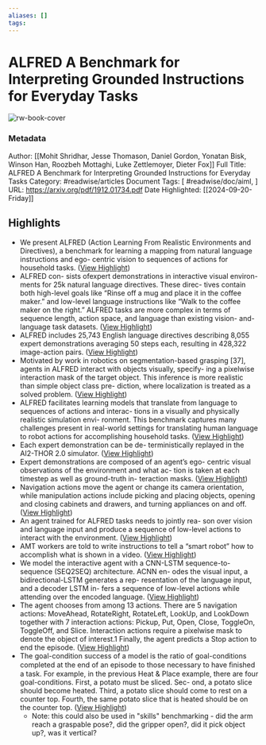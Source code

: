 ```yaml
---
aliases: []
tags:
---
```

# ALFRED A Benchmark for Interpreting Grounded Instructions for Everyday Tasks

![rw-book-cover](https://readwise-assets.s3.amazonaws.com/static/images/article0.00998d930354.png)
### Metadata
Author: [[Mohit Shridhar, Jesse Thomason, Daniel Gordon, Yonatan Bisk, Winson Han, Roozbeh Mottaghi, Luke Zettlemoyer, Dieter Fox]]
Full Title: ALFRED A Benchmark for Interpreting Grounded Instructions for Everyday Tasks
Category: #readwise/articles
Document Tags: [ #readwise/doc/aiml, ]
URL: https://arxiv.org/pdf/1912.01734.pdf
Date Highlighted: [[2024-09-20-Friday]]

## Highlights
- We present ALFRED (Action Learning From Realistic
  Environments and Directives), a benchmark for learning
  a mapping from natural language instructions and ego-
  centric vision to sequences of actions for household tasks. ([View Highlight](https://read.readwise.io/read/01gphap7ver5vp8rwme81z3010))
- ALFRED con-
  sists ofexpert demonstrations in interactive visual environ-
  ments for 25k natural language directives. These direc-
  tives contain both high-level goals like “Rinse off a mug
  and place it in the coffee maker.” and low-level language
  instructions like “Walk to the coffee maker on the right.”
  ALFRED tasks are more complex in terms of sequence
  length, action space, and language than existing vision-
  and-language task datasets. ([View Highlight](https://read.readwise.io/read/01gpharx0qqvg6v4zk4hb23r0r))
- ALFRED includes 25,743 English language directives
  describing 8,055 expert demonstrations averaging 50 steps
  each, resulting in 428,322 image-action pairs. ([View Highlight](https://read.readwise.io/read/01gphbhyjmajfdvxv7qm84jvm2))
- Motivated
  by work in robotics on segmentation-based grasping [37],
  agents in ALFRED interact with objects visually, specify-
  ing a pixelwise interaction mask of the target object. This
  inference is more realistic than simple object class pre-
  diction, where localization is treated as a solved problem. ([View Highlight](https://read.readwise.io/read/01gphbjmep740m05sbx5y3g8q8))
- ALFRED facilitates learning models that
  translate from language to sequences of actions and interac-
  tions in a visually and physically realistic simulation envi-
  ronment. This benchmark captures many challenges present
  in real-world settings for translating human language to
  robot actions for accomplishing household tasks. ([View Highlight](https://read.readwise.io/read/01gphbp909cqjd3ecd3tyd7czt))
- Each expert demonstration can be de-
  terministically replayed in the AI2-THOR 2.0 simulator. ([View Highlight](https://read.readwise.io/read/01gphbrjcbxsfbr7g1hy11h4hr))
- Expert demonstrations are composed of an agent’s ego-
  centric visual observations of the environment and what ac-
  tion is taken at each timestep as well as ground-truth in-
  teraction masks. ([View Highlight](https://read.readwise.io/read/01gphbrymtr0g1pdrc63yp31dt))
- Navigation actions move the agent or change
  its camera orientation, while manipulation actions include
  picking and placing objects, opening and closing cabinets
  and drawers, and turning appliances on and off. ([View Highlight](https://read.readwise.io/read/01gphbsh9vxe09w8y15n274p7a))
- An agent trained for ALFRED tasks needs to jointly rea-
  son over vision and language input and produce a sequence
  of low-level actions to interact with the environment. ([View Highlight](https://read.readwise.io/read/01gphnyadwtb65dtex7zar35gh))
- AMT workers are told to write instructions to tell a
  “smart robot” how to accomplish what is shown in a video. ([View Highlight](https://read.readwise.io/read/01gphnvvyq1gwwvts2b96ebkpm))
- We model the interactive agent with a CNN-LSTM
  sequence-to-sequence (SEQ2SEQ) architecture. ACNN en-
  odes the visual input, a bidirectional-LSTM generates a rep-
  resentation of the language input, and a decoder LSTM in-
  fers a sequence of low-level actions while attending over
  the encoded language. ([View Highlight](https://read.readwise.io/read/01gphnyv5bckw2nkj26j33w0dr))
- The agent chooses from among 13 actions. There
  are 5 navigation actions: MoveAhead, RotateRight,
  RotateLeft, LookUp, and LookDown together with
  7 interaction actions: Pickup, Put, Open, Close,
  ToggleOn, ToggleOff, and Slice. Interaction actions
  require a pixelwise mask to denote the object of interest.1
  Finally, the agent predicts a Stop action to end the episode. ([View Highlight](https://read.readwise.io/read/01gphp6zrerse8xyv9adx6hzrh))
- The goal-condition success of
  a model is the ratio of goal-conditions completed at the end
  of an episode to those necessary to have ﬁnished a task. For
  example, in the previous Heat & Place example, there are
  four goal-conditions. First, a potato must be sliced. Sec-
  ond, a potato slice should become heated. Third, a potato
  slice should come to rest on a counter top. Fourth, the same
  potato slice that is heated should be on the counter top. ([View Highlight](https://read.readwise.io/read/01gphceczbxeppcccf8v9v3r5s))
    - Note: this could also be used in "skills" benchmarking - did the arm reach a graspable pose?, did the gripper open?, did it pick object up?, was it vertical?
